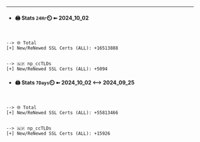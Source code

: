 

---
- #### 🖨️ **Stats** `24Hr`⏲️ ➼ 2024_10_02
```console


--> 🌐 Total
[+] New/ReNewed SSL Certs (ALL): +16513888


--> 🇳🇵 np_ccTLDs
[+] New/ReNewed SSL Certs (ALL): +5094

```

- #### 🖨️ **Stats** `7Days`⏲️ ➼ 2024_10_02 <--> 2024_09_25
```console


--> 🌐 Total
[+] New/ReNewed SSL Certs (ALL): +55813466


--> 🇳🇵 np_ccTLDs
[+] New/ReNewed SSL Certs (ALL): +15926

```

